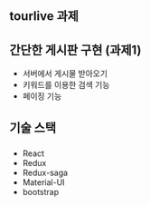 ## tourlive 과제

## 간단한 게시판 구현 (과제1)
- 서버에서 게시물 받아오기
- 키워드를 이용한 검색 기능
- 페이징 기능

## 기술 스택
### 
- React
- Redux
- Redux-saga
- Material-UI
- bootstrap

